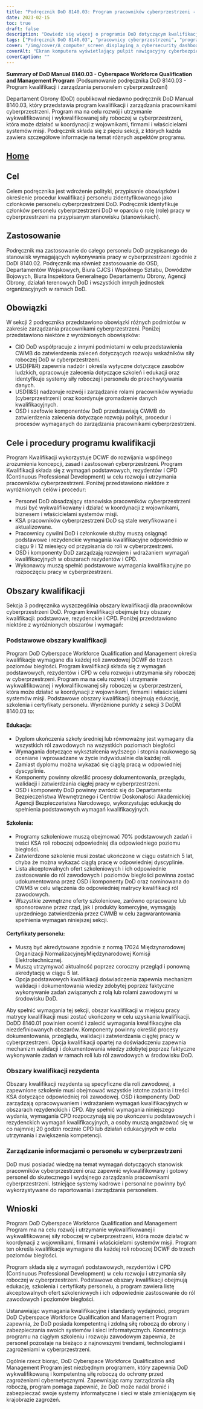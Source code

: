 ```yaml
---
title: "Podręcznik DoD 8140.03: Program pracowników cyberprzestrzeni - podsumowanie"
date: 2023-02-15
toc: true
draft: false
description: "Dowiedz się więcej o programie DoD dotyczącym kwalifikacji i zarządzania pracownikami cyberprzestrzeni, opisanym w podręczniku 8140.03."
tags: ["Podręcznik DoD 8140.03", "pracownicy cyberprzestrzeni", "program kwalifikacji", "Personel DoD", "cyberbezpieczeństwo", "kwalifikacja cyberprzestrzeni", "zarządzanie cyberprzestrzenią", "rozwój siły roboczej w cyberprzestrzeni", "Polityki DoD dotyczące cyberprzestrzeni", "pracownicy cyberbezpieczeństwa", "kwalifikacje w zakresie cyberbezpieczeństwa", "szkolenie w zakresie cyberbezpieczeństwa", "edukacja w zakresie cyberbezpieczeństwa", "certyfikaty cyberbezpieczeństwa", "role związane z cyberbezpieczeństwem", "role zawodowe związane z cyberbezpieczeństwem", "Zarządzanie pracownikami cybernetycznymi", "kwalifikacje do pracy w cyberprzestrzeni", "zarządzanie personelem cybernetycznym", "program kwalifikacji cybernetycznych", "rozwój zawodowy w cyberprzestrzeni", "biegłość pracowników cyberprzestrzeni", "certyfikaty personelu cybernetycznego", "wymagania dotyczące szkoleń cybernetycznych", "standardy cyberbezpieczeństwa", "kompetencje pracowników cyberprzestrzeni", "Obrona przed cyberzagrożeniami", "bezpieczeństwo systemów informatycznych", "bezpieczeństwo sieci"]
cover: "/img/cover/A_computer_screen_displaying_a_cybersecurity_dashboard.png"
coverAlt: "Ekran komputera wyświetlający pulpit nawigacyjny cyberbezpieczeństwa z wykresami i wykresami odzwierciedlającymi stan bezpieczeństwa sieci"
coverCaption: ""
---
```


**Summary of DoD Manual 8140.03 - Cyberspace Workforce Qualification and Management Program** (Podsumowanie podręcznika DoD 8140.03 - Program kwalifikacji i zarządzania personelem cyberprzestrzeni)

Departament Obrony (DoD) opublikował niedawno podręcznik DoD Manual 8140.03, który przedstawia program kwalifikacji i zarządzania pracownikami cyberprzestrzeni. Program ma na celu rozwój i utrzymanie wykwalifikowanej i wykwalifikowanej siły roboczej w cyberprzestrzeni, która może działać w koordynacji z wojownikami, firmami i właścicielami systemów misji. Podręcznik składa się z pięciu sekcji, z których każda zawiera szczegółowe informacje na temat różnych aspektów programu.

## [Home](/cyber-security-career-playbook-start/)

## Cel

Celem podręcznika jest wdrożenie polityki, przypisanie obowiązków i określenie procedur kwalifikacji personelu zidentyfikowanego jako członkowie personelu cyberprzestrzeni DoD. Podręcznik identyfikuje członków personelu cyberprzestrzeni DoD w oparciu o rolę (role) pracy w cyberprzestrzeni na przypisanym stanowisku (stanowiskach).

## Zastosowanie

Podręcznik ma zastosowanie do całego personelu DoD przypisanego do stanowisk wymagających wykonywania pracy w cyberprzestrzeni zgodnie z DoDI 8140.02. Podręcznik ma również zastosowanie do OSD, Departamentów Wojskowych, Biura CJCS i Wspólnego Sztabu, Dowództw Bojowych, Biura Inspektora Generalnego Departamentu Obrony, Agencji Obrony, działań terenowych DoD i wszystkich innych jednostek organizacyjnych w ramach DoD.
## Obowiązki

W sekcji 2 podręcznika przedstawiono obowiązki różnych podmiotów w zakresie zarządzania pracownikami cyberprzestrzeni. Poniżej przedstawiono niektóre z wyróżnionych obowiązków:

- CIO DoD współpracuje z innymi podmiotami w celu przedstawienia CWMB do zatwierdzenia zaleceń dotyczących rozwoju wskaźników siły roboczej DoD w cyberprzestrzeni.
- USD(P&R) zapewnia nadzór i określa wytyczne dotyczące zasobów ludzkich, opracowuje zalecenia dotyczące szkoleń i edukacji oraz identyfikuje systemy siły roboczej i personelu do przechwytywania danych.
- USD(I&S) nadzoruje rozwój i zarządzanie rolami pracowników wywiadu (cyberprzestrzeni) oraz koordynuje gromadzenie danych kwalifikacyjnych.
- OSD i szefowie komponentów DoD przedstawiają CWMB do zatwierdzenia zalecenia dotyczące rozwoju polityk, procedur i procesów wymaganych do zarządzania pracownikami cyberprzestrzeni.

## Cele i procedury programu kwalifikacji

Program Kwalifikacji wykorzystuje DCWF do rozwijania wspólnego zrozumienia koncepcji, zasad i zastosowań cyberprzestrzeni. Program Kwalifikacji składa się z wymagań podstawowych, rezydentów i CPD (Continuous Professional Development) w celu rozwoju i utrzymania pracowników cyberprzestrzeni. Poniżej przedstawiono niektóre z wyróżnionych celów i procedur:

- Personel DoD obsadzający stanowiska pracowników cyberprzestrzeni musi być wykwalifikowany i działać w koordynacji z wojownikami, biznesem i właścicielami systemów misji.
- KSA pracowników cyberprzestrzeni DoD są stale weryfikowane i aktualizowane.
- Pracownicy cywilni DoD i członkowie służby muszą osiągnąć podstawowe i rezydenckie wymagania kwalifikacyjne odpowiednio w ciągu 9 i 12 miesięcy od przypisania do roli w cyberprzestrzeni.
- OSD i komponenty DoD zarządzają rozwojem i wdrażaniem wymagań kwalifikacyjnych w obszarach rezydentów i CPD.
- Wykonawcy muszą spełnić podstawowe wymagania kwalifikacyjne po rozpoczęciu pracy w cyberprzestrzeni.

## Obszary kwalifikacji

Sekcja 3 podręcznika wyszczególnia obszary kwalifikacji dla pracowników cyberprzestrzeni DoD. Program kwalifikacji obejmuje trzy obszary kwalifikacji: podstawowe, rezydenckie i CPD. Poniżej przedstawiono niektóre z wyróżnionych obszarów i wymagań:

### Podstawowe obszary kwalifikacji

Program DoD Cyberspace Workforce Qualification and Management określa kwalifikacje wymagane dla każdej roli zawodowej DCWF do trzech poziomów biegłości. Program kwalifikacji składa się z wymagań podstawowych, rezydentów i CPD w celu rozwoju i utrzymania siły roboczej w cyberprzestrzeni. Program ma na celu rozwój i utrzymanie wykwalifikowanej i wykwalifikowanej siły roboczej w cyberprzestrzeni, która może działać w koordynacji z wojownikami, firmami i właścicielami systemów misji. Podstawowe obszary kwalifikacji obejmują edukację, szkolenia i certyfikaty personelu. Wyróżnione punkty z sekcji 3 DoDM 8140.03 to:

#### Edukacja:

- Dyplom ukończenia szkoły średniej lub równoważny jest wymagany dla wszystkich ról zawodowych na wszystkich poziomach biegłości
- Wymagania dotyczące wykształcenia wyższego i stopnia naukowego są oceniane i wprowadzane w życie indywidualnie dla każdej roli.
- Zamiast dyplomu można wykazać się ciągłą pracą w odpowiedniej dyscyplinie.
- Komponenty powinny określić procesy dokumentowania, przeglądu, walidacji i zatwierdzania ciągłej pracy w cyberprzestrzeni.
- OSD i komponenty DoD powinny zwrócić się do Departamentu Bezpieczeństwa Wewnętrznego i Centrów Doskonałości Akademickiej Agencji Bezpieczeństwa Narodowego, wykorzystując edukację do spełnienia podstawowych wymagań kwalifikacyjnych.

#### Szkolenia:

- Programy szkoleniowe muszą obejmować 70% podstawowych zadań i treści KSA roli roboczej odpowiedniej dla odpowiedniego poziomu biegłości.
- Zatwierdzone szkolenie musi zostać ukończone w ciągu ostatnich 5 lat, chyba że można wykazać ciągłą pracę w odpowiedniej dyscyplinie.
- Lista akceptowalnych ofert szkoleniowych i ich odpowiednie zastosowanie do ról zawodowych i poziomów biegłości powinna zostać udokumentowana przez OSD i komponenty DoD oraz nominowana do CWMB w celu włączenia do odpowiedniej matrycy kwalifikacji ról zawodowych.
- Wszystkie zewnętrzne oferty szkoleniowe, zarówno opracowane lub sponsorowane przez rząd, jak i produkty komercyjne, wymagają uprzedniego zatwierdzenia przez CWMB w celu zagwarantowania spełnienia wymagań niniejszej sekcji.

#### Certyfikaty personelu:

- Muszą być akredytowane zgodnie z normą 17024 Międzynarodowej Organizacji Normalizacyjnej/Międzynarodowej Komisji Elektrotechnicznej.
- Muszą utrzymywać aktualność poprzez coroczny przegląd i ponowną akredytację w ciągu 5 lat.
- Opcja podstawowych kwalifikacji doświadczenia zapewnia mechanizm walidacji i dokumentowania wiedzy zdobytej poprzez faktyczne wykonywanie zadań związanych z rolą lub rolami zawodowymi w środowisku DoD.

Aby spełnić wymagania tej sekcji, obszar kwalifikacji w miejscu pracy matrycy kwalifikacji musi zostać ukończony w celu uzyskania kwalifikacji. DoDD 8140.01 powinien ocenić i zalecić wymagania kwalifikacyjne dla niezdefiniowanych obszarów. Komponenty powinny określić procesy dokumentowania, przeglądu, walidacji i zatwierdzania ciągłej pracy w cyberprzestrzeni. Opcja kwalifikacji opartej na doświadczeniu zapewnia mechanizm walidacji i dokumentowania wiedzy zdobytej poprzez faktyczne wykonywanie zadań w ramach roli lub ról zawodowych w środowisku DoD.

### Obszary kwalifikacji rezydenta

Obszary kwalifikacji rezydenta są specyficzne dla roli zawodowej, a zapewnione szkolenie musi obejmować wszystkie istotne zadania i treści KSA dotyczące odpowiedniej roli zawodowej. OSD i komponenty DoD zarządzają opracowywaniem i wdrażaniem wymagań kwalifikacyjnych w obszarach rezydenckich i CPD. Aby spełnić wymagania niniejszego wydania, wymagania CPD rozpoczynają się po ukończeniu podstawowych i rezydenckich wymagań kwalifikacyjnych, a osoby muszą angażować się w co najmniej 20 godzin rocznie CPD lub działań edukacyjnych w celu utrzymania i zwiększenia kompetencji.

### Zarządzanie informacjami o personelu w cyberprzestrzeni

DoD musi posiadać wiedzę na temat wymagań dotyczących stanowisk pracowników cyberprzestrzeni oraz zapewnić wykwalifikowany i gotowy personel do skutecznego i wydajnego zarządzania pracownikami cyberprzestrzeni. Istniejące systemy kadrowe i personalne powinny być wykorzystywane do raportowania i zarządzania personelem.

## Wnioski

Program DoD Cyberspace Workforce Qualification and Management Program ma na celu rozwój i utrzymanie wykwalifikowanej i wykwalifikowanej siły roboczej w cyberprzestrzeni, która może działać w koordynacji z wojownikami, firmami i właścicielami systemów misji. Program ten określa kwalifikacje wymagane dla każdej roli roboczej DCWF do trzech poziomów biegłości.

Program składa się z wymagań podstawowych, rezydentów i CPD (Continuous Professional Development) w celu rozwoju i utrzymania siły roboczej w cyberprzestrzeni. Podstawowe obszary kwalifikacji obejmują edukację, szkolenia i certyfikaty personelu, a program zawiera listę akceptowalnych ofert szkoleniowych i ich odpowiednie zastosowanie do ról zawodowych i poziomów biegłości.

Ustanawiając wymagania kwalifikacyjne i standardy wydajności, program DoD Cyberspace Workforce Qualification and Management Program zapewnia, że DoD posiada kompetentną i zdolną siłę roboczą do obrony i zabezpieczania swoich systemów i sieci informatycznych. Koncentracja programu na ciągłym szkoleniu i rozwoju zawodowym zapewnia, że personel pozostaje na bieżąco z najnowszymi trendami, technologiami i zagrożeniami w cyberprzestrzeni.

Ogólnie rzecz biorąc, DoD Cyberspace Workforce Qualification and Management Program jest niezbędnym programem, który zapewnia DoD wykwalifikowaną i kompetentną siłę roboczą do ochrony przed zagrożeniami cybernetycznymi. Zapewniając ramy zarządzania siłą roboczą, program pomaga zapewnić, że DoD może nadal bronić i zabezpieczać swoje systemy informatyczne i sieci w stale zmieniającym się krajobrazie zagrożeń.
